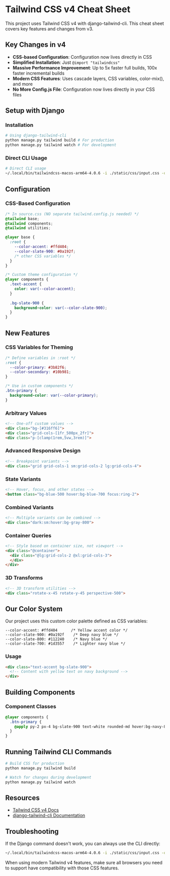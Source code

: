 # Tailwind CSS v4 Cheat Sheet

This project uses Tailwind CSS v4 with django-tailwind-cli. This cheat sheet covers key features and changes from v3.

## Key Changes in v4

- **CSS-based Configuration**: Configuration now lives directly in CSS
- **Simplified Installation**: Just `@import "tailwindcss"`
- **Massive Performance Improvement**: Up to 5x faster full builds, 100x faster incremental builds
- **Modern CSS Features**: Uses cascade layers, CSS variables, color-mix(), and more
- **No More Config.js File**: Configuration now lives directly in your CSS files

## Setup with Django

### Installation
```bash
# Using django-tailwind-cli
python manage.py tailwind build # For production
python manage.py tailwind watch # For development
```

### Direct CLI Usage
```bash
# Direct CLI usage
~/.local/bin/tailwindcss-macos-arm64-4.0.6 -i ./static/css/input.css -o ./static/css/output.css
```

## Configuration

### CSS-Based Configuration
```css
/* In source.css (NO separate tailwind.config.js needed) */
@tailwind base;
@tailwind components;
@tailwind utilities;

@layer base {
  :root {
    --color-accent: #ffd404;
    --color-slate-900: #0a192f;
    /* other CSS variables */
  }
}

/* Custom theme configuration */
@layer components {
  .text-accent {
    color: var(--color-accent);
  }
  
  .bg-slate-900 {
    background-color: var(--color-slate-900);
  }
}
```

## New Features

### CSS Variables for Theming
```css
/* Define variables in :root */
:root {
  --color-primary: #3b82f6;
  --color-secondary: #10b981;
}

/* Use in custom components */
.btn-primary {
  background-color: var(--color-primary);
}
```

### Arbitrary Values
```html
<!-- One-off custom values -->
<div class="bg-[#316ff6]">
<div class="grid-cols-[1fr_500px_2fr]">
<div class="p-[clamp(1rem,5vw,3rem)]">
```

### Advanced Responsive Design
```html
<!-- Breakpoint variants -->
<div class="grid grid-cols-1 sm:grid-cols-2 lg:grid-cols-4">
```

### State Variants
```html
<!-- Hover, focus, and other states -->
<button class="bg-blue-500 hover:bg-blue-700 focus:ring-2">
```

### Combined Variants
```html
<!-- Multiple variants can be combined -->
<div class="dark:sm:hover:bg-gray-800">
```

### Container Queries
```html
<!-- Style based on container size, not viewport -->
<div class="@container">
  <div class="@lg:grid-cols-2 @xl:grid-cols-3">
  </div>
</div>
```

### 3D Transforms
```html
<!-- 3D transform utilities -->
<div class="rotate-x-45 rotate-y-45 perspective-500">
```

## Our Color System

Our project uses this custom color palette defined as CSS variables:

```
--color-accent: #ffd404      /* Yellow accent color */
--color-slate-900: #0a192f    /* Deep navy blue */
--color-slate-800: #112240    /* Navy blue */
--color-slate-700: #1d3557    /* Lighter navy blue */
```

### Usage

```html
<div class="text-accent bg-slate-900">
  <!-- Content with yellow text on navy background -->
</div>
```

## Building Components

### Component Classes
```css
@layer components {
  .btn-primary {
    @apply py-2 px-4 bg-slate-900 text-white rounded-md hover:bg-navy-800;
  }
}
```

## Running Tailwind CLI Commands

```bash
# Build CSS for production
python manage.py tailwind build

# Watch for changes during development
python manage.py tailwind watch
```

## Resources

- [Tailwind CSS v4 Docs](https://tailwindcss.com/docs)
- [django-tailwind-cli Documentation](https://pypi.org/project/django-tailwind-cli/)

## Troubleshooting

If the Django command doesn't work, you can always use the CLI directly:

```bash
~/.local/bin/tailwindcss-macos-arm64-4.0.6 -i ./static/css/input.css -o ./static/css/output.css
```

When using modern Tailwind v4 features, make sure all browsers you need to support have compatibility with those CSS features.